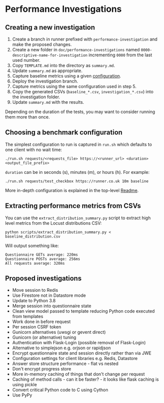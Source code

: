 # Performance Investigations

## Creating a new investigation

1. Create a branch in runner prefixed with `performance-investigation` and make the proposed changes.
1. Create a new folder in `doc/performance-investigations` named `0000-descriptive-name-for-investigation` incrementing `0000` from the last used number.
1. Copy `TEMPLATE.md` into the directory as `summary.md`.
1. Update `summary.md` as appropriate.
1. Capture baseline metrics using a given [configuration](#choosing-a-benchmark-configuration).
1. Deploy the investigation branch.
1. Capture metrics using the same configuration used in step 5.
1. Copy the generated CSVs (`baseline_*.csv`, `investigation_*.csv`) into the investigation folder.
1. Update `summary.md` with the results.

Depending on the duration of the tests, you may want to consider running them more than once.

## Choosing a benchmark configuration

The simplest configuration to run is captured in `run.sh` which defaults to one client with no wait time:

```
./run.sh requests/<requests_file> https://<runner_url> <duration> <output_file_prefix>
```

`duration` can be in seconds (s), minutes (m), or hours (h). For example:

```
./run.sh requests/test_checkbox https://runner.co.uk 10m baseline
```

More in-depth configuration is explained in the top-level [Readme](/README.md).

## Extracting performance metrics from CSVs

You can use the `extract_distribution_summary.py` script to extract high level metrics from the Locust distributions CSV:

```
python scripts/extract_distribution_summary.py < baseline_distribution.csv
```

Will output something like:

```
Questionnaire GETs average: 220ms
Questionnaire POSTs average: 256ms
All requests average: 320ms
```

## Proposed investigations

- Move session to Redis
- Use Firestore not in Datastore mode
- Update to Python 3.8
- Merge session into questionnaire state
- Clean view model passed to template reducing Python code executed from templates
- Work done in before request
- Per session CSRF token
- Gunicorn alternatives (uwsgi or gevent direct)
- Gunicorn (or alternative) tuning
- Authentication with Flask-Login (possible removal of Flask-Login)
- Alternative to simplejson e.g. orjson or rapidjson
- Encrypt questionnaire state and session directly rather than via JWE
- Configuration settings for client libraries e.g. Redis, Datastore
- Answer store structure performance - flat vs nested
- Don't encrypt progress store
- More in-memory caching of things that don't change per request
- Caching of method calls - can it be faster? - it looks like flask caching is using pickle
- Convert critical Python code to C using Cython
- Use PyPy